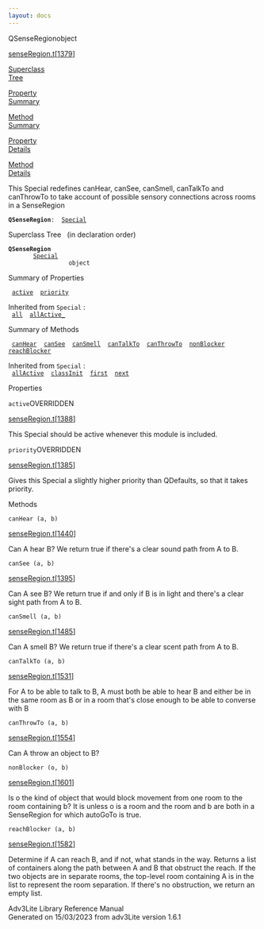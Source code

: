 ```yaml
---
layout: docs
---
```

<span class="title">QSenseRegion</span><span class="type">object</span>

[senseRegion.t](../file/senseRegion.t.html)\[[1379](../source/senseRegion.t.html#1379)\]

[Superclass  
Tree](#_SuperClassTree_)

[Property  
Summary](#_PropSummary_)

[Method  
Summary](#_MethodSummary_)

[Property  
Details](#_Properties_)

[Method  
Details](#_Methods_)

<div class="fdesc">

This Special redefines canHear, canSee, canSmell, canTalkTo and
canThrowTo to take account of possible sensory connections across rooms
in a SenseRegion

**`QSenseRegion`**` :   `[`Special`](../object/Special.html)

</div>

<span id="_SuperClassTree_"></span>

<div class="mjhd">

<span class="hdln">Superclass Tree</span>   (in declaration order)

</div>

**`QSenseRegion`**  
`         `[`Special`](../object/Special.html)  
`                 object`  
<span id="_PropSummary_"></span>

<div class="mjhd">

<span class="hdln">Summary of Properties</span>  

</div>

` `[`active`](#active)`  `[`priority`](#priority)`  `

Inherited from `Special` :  
` `[`all`](../object/Special.html#all)`  `[`allActive_`](../object/Special.html#allActive_)`  `

<span id="_MethodSummary_"></span>

<div class="mjhd">

<span class="hdln">Summary of Methods</span>  

</div>

` `[`canHear`](#canHear)`  `[`canSee`](#canSee)`  `[`canSmell`](#canSmell)`  `[`canTalkTo`](#canTalkTo)`  `[`canThrowTo`](#canThrowTo)`  `[`nonBlocker`](#nonBlocker)`  `[`reachBlocker`](#reachBlocker)`  `

Inherited from `Special` :  
` `[`allActive`](../object/Special.html#allActive)`  `[`classInit`](../object/Special.html#classInit)`  `[`first`](../object/Special.html#first)`  `[`next`](../object/Special.html#next)`  `

<span id="_Properties_"></span>

<div class="mjhd">

<span class="hdln">Properties</span>  

</div>

<span id="active"></span>

`active`<span class="rem">OVERRIDDEN</span>

[senseRegion.t](../file/senseRegion.t.html)\[[1388](../source/senseRegion.t.html#1388)\]

<div class="desc">

This Special should be active whenever this module is included.

</div>

<span id="priority"></span>

`priority`<span class="rem">OVERRIDDEN</span>

[senseRegion.t](../file/senseRegion.t.html)\[[1385](../source/senseRegion.t.html#1385)\]

<div class="desc">

Gives this Special a slightly higher priority than QDefaults, so that it
takes priority.

</div>

<span id="_Methods_"></span>

<div class="mjhd">

<span class="hdln">Methods</span>  

</div>

<span id="canHear"></span>

`canHear (a, b)`

[senseRegion.t](../file/senseRegion.t.html)\[[1440](../source/senseRegion.t.html#1440)\]

<div class="desc">

Can A hear B? We return true if there's a clear sound path from A to B.

</div>

<span id="canSee"></span>

`canSee (a, b)`

[senseRegion.t](../file/senseRegion.t.html)\[[1395](../source/senseRegion.t.html#1395)\]

<div class="desc">

Can A see B? We return true if and only if B is in light and there's a
clear sight path from A to B.

</div>

<span id="canSmell"></span>

`canSmell (a, b)`

[senseRegion.t](../file/senseRegion.t.html)\[[1485](../source/senseRegion.t.html#1485)\]

<div class="desc">

Can A smell B? We return true if there's a clear scent path from A to B.

</div>

<span id="canTalkTo"></span>

`canTalkTo (a, b)`

[senseRegion.t](../file/senseRegion.t.html)\[[1531](../source/senseRegion.t.html#1531)\]

<div class="desc">

For A to be able to talk to B, A must both be able to hear B and either
be in the same room as B or in a room that's close enough to be able to
converse with B

</div>

<span id="canThrowTo"></span>

`canThrowTo (a, b)`

[senseRegion.t](../file/senseRegion.t.html)\[[1554](../source/senseRegion.t.html#1554)\]

<div class="desc">

Can A throw an object to B?

</div>

<span id="nonBlocker"></span>

`nonBlocker (o, b)`

[senseRegion.t](../file/senseRegion.t.html)\[[1601](../source/senseRegion.t.html#1601)\]

<div class="desc">

Is o the kind of object that would block movement from one room to the
room containing b? It is unless o is a room and the room and b are both
in a SenseRegion for which autoGoTo is true.

</div>

<span id="reachBlocker"></span>

`reachBlocker (a, b)`

[senseRegion.t](../file/senseRegion.t.html)\[[1582](../source/senseRegion.t.html#1582)\]

<div class="desc">

Determine if A can reach B, and if not, what stands in the way. Returns
a list of containers along the path between A and B that obstruct the
reach. If the two objects are in separate rooms, the top-level room
containing A is in the list to represent the room separation. If there's
no obstruction, we return an empty list.

</div>

<div class="ftr">

Adv3Lite Library Reference Manual  
Generated on 15/03/2023 from adv3Lite version 1.6.1

</div>
